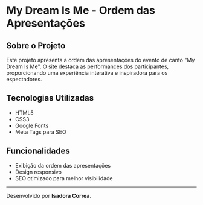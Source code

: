 # My Dream Is Me - Ordem das Apresentações

## Sobre o Projeto
Este projeto apresenta a ordem das apresentações do evento de canto "My Dream Is Me". O site destaca as performances dos participantes, proporcionando uma experiência interativa e inspiradora para os espectadores.

## Tecnologias Utilizadas
- HTML5
- CSS3
- Google Fonts
- Meta Tags para SEO

## Funcionalidades
- Exibição da ordem das apresentações
- Design responsivo
- SEO otimizado para melhor visibilidade


---
Desenvolvido por **Isadora Correa**.

